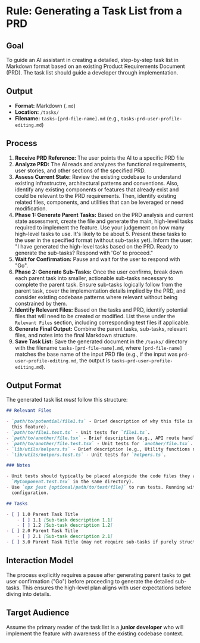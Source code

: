 # Rule: Generating a Task List from a PRD

## Goal

To guide an AI assistant in creating a detailed, step-by-step task list in Markdown format based on an existing Product
Requirements Document (PRD). The task list should guide a developer through implementation.

## Output

- **Format:** Markdown (`.md`)
- **Location:** `/tasks/`
- **Filename:** `tasks-[prd-file-name].md` (e.g., `tasks-prd-user-profile-editing.md`)

## Process

1. **Receive PRD Reference:** The user points the AI to a specific PRD file
2. **Analyze PRD:** The AI reads and analyzes the functional requirements, user stories, and other sections of the
   specified PRD.
3. **Assess Current State:** Review the existing codebase to understand existing infrastructre, architectural patterns
   and conventions. Also, identify any existing components or features that already exist and could be relevant to the
   PRD requirements. Then, identify existing related files, components, and utilities that can be leveraged or need
   modification.
4. **Phase 1: Generate Parent Tasks:** Based on the PRD analysis and current state assessment, create the file and
   generate the main, high-level tasks required to implement the feature. Use your judgement on how many high-level
   tasks to use. It's likely to be about 5. Present these tasks to the user in the specified format (without sub-tasks
   yet). Inform the user: "I have generated the high-level tasks based on the PRD. Ready to generate the sub-tasks?
   Respond with 'Go' to proceed."
5. **Wait for Confirmation:** Pause and wait for the user to respond with "Go".
6. **Phase 2: Generate Sub-Tasks:** Once the user confirms, break down each parent task into smaller, actionable
   sub-tasks necessary to complete the parent task. Ensure sub-tasks logically follow from the parent task, cover the
   implementation details implied by the PRD, and consider existing codebase patterns where relevant without being
   constrained by them.
7. **Identify Relevant Files:** Based on the tasks and PRD, identify potential files that will need to be created or
   modified. List these under the `Relevant Files` section, including corresponding test files if applicable.
8. **Generate Final Output:** Combine the parent tasks, sub-tasks, relevant files, and notes into the final Markdown
   structure.
9. **Save Task List:** Save the generated document in the `/tasks/` directory with the filename
   `tasks-[prd-file-name].md`, where `[prd-file-name]` matches the base name of the input PRD file (e.g., if the input
   was `prd-user-profile-editing.md`, the output is `tasks-prd-user-profile-editing.md`).

## Output Format

The generated task list _must_ follow this structure:

```markdown
## Relevant Files

- `path/to/potential/file1.ts` - Brief description of why this file is relevant (e.g., Contains the main component for
  this feature).
- `path/to/file1.test.ts` - Unit tests for `file1.ts`.
- `path/to/another/file.tsx` - Brief description (e.g., API route handler for data submission).
- `path/to/another/file.test.tsx` - Unit tests for `another/file.tsx`.
- `lib/utils/helpers.ts` - Brief description (e.g., Utility functions needed for calculations).
- `lib/utils/helpers.test.ts` - Unit tests for `helpers.ts`.

### Notes

- Unit tests should typically be placed alongside the code files they are testing (e.g., `MyComponent.tsx` and
  `MyComponent.test.tsx` in the same directory).
- Use `npx jest [optional/path/to/test/file]` to run tests. Running without a path executes all tests found by the Jest
  configuration.

## Tasks

- [ ] 1.0 Parent Task Title
    - [ ] 1.1 [Sub-task description 1.1]
    - [ ] 1.2 [Sub-task description 1.2]
- [ ] 2.0 Parent Task Title
    - [ ] 2.1 [Sub-task description 2.1]
- [ ] 3.0 Parent Task Title (may not require sub-tasks if purely structural or configuration)
```

## Interaction Model

The process explicitly requires a pause after generating parent tasks to get user confirmation ("Go") before proceeding
to generate the detailed sub-tasks. This ensures the high-level plan aligns with user expectations before diving into
details.

## Target Audience

Assume the primary reader of the task list is a **junior developer** who will implement the feature with awareness of
the existing codebase context.
